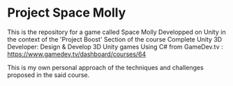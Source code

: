 # Project Space Molly
This is the repository for a game called Space Molly Developped on Unity in the context of the 'Project Boost' Section of the course Complete Unity 3D Developer: Design & Develop 3D Unity games Using C# from GameDev.tv : https://www.gamedev.tv/dashboard/courses/64

This is my own personal approach of the techniques and challenges proposed in the said course.
